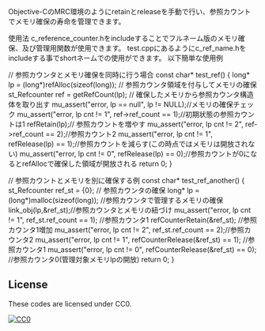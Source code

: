 Objective-CのMRC環境のようにretainとreleaseを手動で行い、参照カウントでメモリ確保の寿命を管理できます。

使用法
c_reference_counter.hをincludeすることでフルネーム版のメモリ確保、及び管理用関数が使用できます。
test.cppにあるようにc_ref_name.hをincludeする事でshortネームでの使用ができます。
以下簡単な使用例

// 参照カウンタとメモリ確保を同時に行う場合
const char* test_ref() {
  long* lp = (long*)refAlloc(sizeof(long)); // 参照カウンタ領域を付与してメモリの確保
  st_Refcounter ref = getRefCount(lp);      // 確保したメモリから参照カウンタ構造体を取り出す
  mu_assert("error, lp == null", lp != NULL);//メモリの確保チェック
  mu_assert("error, lp cnt != 1", ref->ref_count == 1);//初期状態の参照カウントは1
  refRetain(lp);// 参照カウントを増やす
  mu_assert("error, lp cnt != 2", ref->ref_count == 2);//参照カウント2
  mu_assert("error, lp cnt != 1", refRelease(lp) == 1);//参照カウントを減らす(この時点ではメモリは開放されない)
  mu_assert("error, lp cnt != 0", refRelease(lp) == 0);//参照カウントが0になるとrefAllocで確保した領域が開放される
  return 0;
}

// 参照カウントとメモリを別に確保する例
const char* test_ref_another() {
  st_Refcounter ref_st = {0}; // 参照カウンタの確保
  long* lp = (long*)malloc(sizeof(long)); //参照カウンタで管理するメモリの確保
  link_obj(lp,&ref_st);//参照カウンタとメモリの紐づけ
  mu_assert("error, lp cnt != 1", ref_st.ref_count == 1); //参照カウンタ1
  refCounterRetain(&ref_st); //参照カウンタ1増加
  mu_assert("error, lp cnt != 2", ref_st.ref_count == 2);//参照カウンタ2
  mu_assert("error, lp cnt != 1", refCounterRelease(&ref_st) == 1); //参照カウンタ1
  mu_assert("error, lp cnt != 0", refCounterRelease(&ref_st) == 0); //参照カウンタ0(管理対象メモリlpの開放)
  return 0;
}

## License

These codes are licensed under CC0.

[![CC0](http://i.creativecommons.org/p/zero/1.0/88x31.png "CC0")](http://creativecommons.org/publicdomain/zero/1.0/deed.ja)

